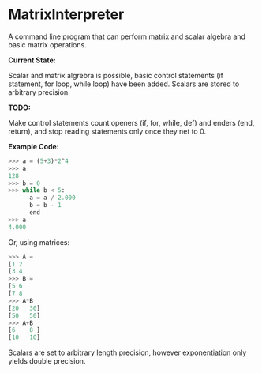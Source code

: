 # MatrixInterpreter
A command line program that can perform matrix and scalar algebra and basic matrix operations.

**Current State:**

Scalar and matrix algrebra is possible, basic control statements (if statement, for loop, while loop) have been added. Scalars are stored to arbitrary precision.

**TODO:**

Make control statements count openers (if, for, while, def) and enders (end, return), and stop reading statements only once they net to 0.

**Example Code:**
```python
>>> a = (5+3)*2^4
>>> a
128
>>> b = 0
>>> while b < 5:
      a = a / 2.000
      b = b - 1
      end
>>> a
4.000
```

Or, using matrices:
```python
>>> A = 
[1 2
[3 4
>>> B =
[5 6
[7 8
>>> A*B
[20   30]
[50   50]
>>> A+B
[6    8 ]
[10   10]
```
Scalars are set to arbitrary length precision, however exponentiation only yields double precision.
